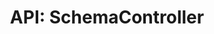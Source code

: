 ---
comment: "/**\n * The Controller for Schemas\n *\n * @memberof HashBrown.Server.Controllers\n */"
meta:
    range:
        - 98
        - 6450
    filename: SchemaController.js
    lineno: 8
    columnno: 0
    path: /home/mrzapp/Development/Web/hashbrown-cms/src/Server/Controllers
    code:
        id: astnode100054912
        name: SchemaController
        type: ClassDeclaration
        paramnames: []
classdesc: 'The Controller for Schemas'
memberof: HashBrown.Server.Controllers
name: SchemaController
longname: HashBrown.Server.Controllers.SchemaController
kind: class
scope: static
methods:
    -
        comment: "/**\n     * Initialises this controller\n     */"
        meta:
            range:
                - 213
                - 989
            filename: SchemaController.js
            lineno: 12
            columnno: 4
            path: /home/mrzapp/Development/Web/hashbrown-cms/src/Server/Controllers
            code:
                id: astnode100054918
                name: SchemaController.init
                type: MethodDefinition
                paramnames:
                    - app
            vars:
                "": null
        description: 'Initialises this controller'
        name: init
        longname: HashBrown.Server.Controllers.SchemaController.init
        kind: function
        memberof: HashBrown.Server.Controllers.SchemaController
        scope: static
        params: []
    -
        comment: "/**\n     * @example GET /api/:project/:environment/schemas\n     *\n     * @apiGroup Schema\n     *\n     * @param {String} project\n     * @param {String} environment\n     *\n     * @returns {Array} Schemas\n     */"
        meta:
            range:
                - 1221
                - 1779
            filename: SchemaController.js
            lineno: 34
            columnno: 4
            path: /home/mrzapp/Development/Web/hashbrown-cms/src/Server/Controllers
            code:
                id: astnode100055023
                name: SchemaController.getSchemas
                type: MethodDefinition
                paramnames:
                    - req
                    - res
            vars:
                "": null
        examples:
            - 'GET /api/:project/:environment/schemas'
        tags:
            -
                originalTitle: apiGroup
                title: apigroup
                text: Schema
                value: Schema
        params:
            -
                type:
                    names:
                        - String
                name: project
            -
                type:
                    names:
                        - String
                name: environment
        returns:
            -
                type:
                    names:
                        - Array
                description: Schemas
        name: getSchemas
        longname: HashBrown.Server.Controllers.SchemaController.getSchemas
        kind: function
        memberof: HashBrown.Server.Controllers.SchemaController
        scope: static
    -
        comment: "/**\n     * @example GET /api/:project/:environment/schemas/:id\n     *\n     * @apiGroup Schema\n     *\n     * @param {String} project\n     * @param {String} environment\n     * @param {String} id\n     *\n     * @returns {Schema} Schema\n     */"
        meta:
            range:
                - 2033
                - 2627
            filename: SchemaController.js
            lineno: 63
            columnno: 4
            path: /home/mrzapp/Development/Web/hashbrown-cms/src/Server/Controllers
            code:
                id: astnode100055111
                name: SchemaController.getSchema
                type: MethodDefinition
                paramnames:
                    - req
                    - res
            vars:
                "": null
        examples:
            - 'GET /api/:project/:environment/schemas/:id'
        tags:
            -
                originalTitle: apiGroup
                title: apigroup
                text: Schema
                value: Schema
        params:
            -
                type:
                    names:
                        - String
                name: project
            -
                type:
                    names:
                        - String
                name: environment
            -
                type:
                    names:
                        - String
                name: id
        returns:
            -
                type:
                    names:
                        - Schema
                description: Schema
        name: getSchema
        longname: HashBrown.Server.Controllers.SchemaController.getSchema
        kind: function
        memberof: HashBrown.Server.Controllers.SchemaController
        scope: static
    -
        comment: "/**\n     * @example POST /api/:project/:environment/schemas/:id\n     *\n     * @apiGroup Schema\n     *\n     * @param {String} project\n     * @param {String} environment\n     * @param {String} id\n     *\n     * @param {Schema} schema The Schema model to update\n     *\n     * @returns {Schema} Schema\n     */"
        meta:
            range:
                - 2946
                - 3454
            filename: SchemaController.js
            lineno: 94
            columnno: 4
            path: /home/mrzapp/Development/Web/hashbrown-cms/src/Server/Controllers
            code:
                id: astnode100055209
                name: SchemaController.setSchema
                type: MethodDefinition
                paramnames:
                    - req
                    - res
            vars:
                "": null
        examples:
            - 'POST /api/:project/:environment/schemas/:id'
        tags:
            -
                originalTitle: apiGroup
                title: apigroup
                text: Schema
                value: Schema
        params:
            -
                type:
                    names:
                        - String
                name: project
            -
                type:
                    names:
                        - String
                name: environment
            -
                type:
                    names:
                        - String
                name: id
            -
                type:
                    names:
                        - Schema
                description: 'The Schema model to update'
                name: schema
        returns:
            -
                type:
                    names:
                        - Schema
                description: Schema
        name: setSchema
        longname: HashBrown.Server.Controllers.SchemaController.setSchema
        kind: function
        memberof: HashBrown.Server.Controllers.SchemaController
        scope: static
    -
        comment: "/**\n     * @example POST /api/:project/:environment/schemas/pull/:id\n     *\n     * @apiGroup Schema\n     *\n     * @param {String} project\n     * @param {String} environment\n     * @param {String} id\n     *\n     * @returns {Schema} The pulled Schema\n     */"
        meta:
            range:
                - 3725
                - 4417
            filename: SchemaController.js
            lineno: 119
            columnno: 4
            path: /home/mrzapp/Development/Web/hashbrown-cms/src/Server/Controllers
            code:
                id: astnode100055308
                name: SchemaController.pullSchema
                type: MethodDefinition
                paramnames:
                    - req
                    - res
            vars:
                "": null
        examples:
            - 'POST /api/:project/:environment/schemas/pull/:id'
        tags:
            -
                originalTitle: apiGroup
                title: apigroup
                text: Schema
                value: Schema
        params:
            -
                type:
                    names:
                        - String
                name: project
            -
                type:
                    names:
                        - String
                name: environment
            -
                type:
                    names:
                        - String
                name: id
        returns:
            -
                type:
                    names:
                        - Schema
                description: 'The pulled Schema'
        name: pullSchema
        longname: HashBrown.Server.Controllers.SchemaController.pullSchema
        kind: function
        memberof: HashBrown.Server.Controllers.SchemaController
        scope: static
    -
        comment: "/**\n     * @example POST /api/:project/:environment/schemas/push/:id\n     *\n     * @apiGroup Schema\n     *\n     * @param {String} project\n     * @param {String} environment\n     * @param {String} id\n     *\n     * @returns {Schema} The pushed Schema\n     */"
        meta:
            range:
                - 4688
                - 5187
            filename: SchemaController.js
            lineno: 147
            columnno: 4
            path: /home/mrzapp/Development/Web/hashbrown-cms/src/Server/Controllers
            code:
                id: astnode100055422
                name: SchemaController.pushSchema
                type: MethodDefinition
                paramnames:
                    - req
                    - res
            vars:
                "": null
        examples:
            - 'POST /api/:project/:environment/schemas/push/:id'
        tags:
            -
                originalTitle: apiGroup
                title: apigroup
                text: Schema
                value: Schema
        params:
            -
                type:
                    names:
                        - String
                name: project
            -
                type:
                    names:
                        - String
                name: environment
            -
                type:
                    names:
                        - String
                name: id
        returns:
            -
                type:
                    names:
                        - Schema
                description: 'The pushed Schema'
        name: pushSchema
        longname: HashBrown.Server.Controllers.SchemaController.pushSchema
        kind: function
        memberof: HashBrown.Server.Controllers.SchemaController
        scope: static
    -
        comment: "/**\n     * @example POST /api/:project/:environment/schemas/new\n     *\n     * @apiGroup Schema\n     *\n     * @param {String} project\n     * @param {String} environment\n     *\n     * @returns {Schema} The created Schema\n     */"
        meta:
            range:
                - 5428
                - 5841
            filename: SchemaController.js
            lineno: 172
            columnno: 4
            path: /home/mrzapp/Development/Web/hashbrown-cms/src/Server/Controllers
            code:
                id: astnode100055511
                name: SchemaController.createSchema
                type: MethodDefinition
                paramnames:
                    - req
                    - res
            vars:
                "": null
        examples:
            - 'POST /api/:project/:environment/schemas/new'
        tags:
            -
                originalTitle: apiGroup
                title: apigroup
                text: Schema
                value: Schema
        params:
            -
                type:
                    names:
                        - String
                name: project
            -
                type:
                    names:
                        - String
                name: environment
        returns:
            -
                type:
                    names:
                        - Schema
                description: 'The created Schema'
        name: createSchema
        longname: HashBrown.Server.Controllers.SchemaController.createSchema
        kind: function
        memberof: HashBrown.Server.Controllers.SchemaController
        scope: static
    -
        comment: "/**\n     * @example DELETE /api/:project/:environment/schemas/:id\n     *\n     * @apiGroup Schema\n     *\n     * @param {String} project\n     * @param {String} environment\n     * @param {String} id\n     */"
        meta:
            range:
                - 6059
                - 6448
            filename: SchemaController.js
            lineno: 193
            columnno: 4
            path: /home/mrzapp/Development/Web/hashbrown-cms/src/Server/Controllers
            code:
                id: astnode100055586
                name: SchemaController.deleteSchema
                type: MethodDefinition
                paramnames:
                    - req
                    - res
            vars:
                "": null
        examples:
            - 'DELETE /api/:project/:environment/schemas/:id'
        tags:
            -
                originalTitle: apiGroup
                title: apigroup
                text: Schema
                value: Schema
        params:
            -
                type:
                    names:
                        - String
                name: project
            -
                type:
                    names:
                        - String
                name: environment
            -
                type:
                    names:
                        - String
                name: id
        name: deleteSchema
        longname: HashBrown.Server.Controllers.SchemaController.deleteSchema
        kind: function
        memberof: HashBrown.Server.Controllers.SchemaController
        scope: static
shortname: SchemaController
layout: docPage
permalink: /docs/hashbrown/server/controllers/schemacontroller/
title: 'API: SchemaController'
description: 'The Controller for Schemas'

---